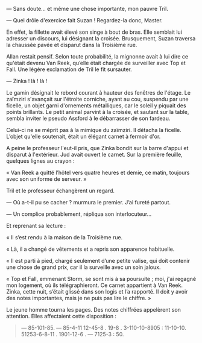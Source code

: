 — Sans doute... et même une chose importante, mon pauvre Tril.

— Quel drôle d'exercice fait Suzan ! Regardez-la donc, Master.

En effet, la fillette avait élevé son singe à bout de bras. Elle semblait lui
adresser un discours, lui désignant la croisée. Brusquement, Suzan traversa
la chaussée pavée et disparut dans la Troisième rue.

Allan restait pensif. Selon toute probabilité, la mignonne avait à lui dire ce qu'était devenu Van Reek, qu’elle était chargée de surveiller avec Top et
Fall. Une légère exclamation de Tril le fit sursauter.

— Zinka ! là ! là !

Le gamin désignait le rebord courant à hauteur des fenêtres de l'étage. Le zaïmziri s'avançait sur l'étroite corniche, ayant au cou, suspendu par une
ficelle, un objet garni d'ornements métalliques, car le soleil y piquait des
points brillants. Le petit animal parvint à la croisée, et sautant sur la table, sembla inviter le pseudo Assford à le débarrasser de son fardeau.

Celui-ci ne se méprit pas à la mimique du zaïmziri. Il détacha la ficelle. L’objet qu'elle soutenait, était un élégant carnet à fermoir d'or.

A peine le professeur l'eut-il pris, que Zinka bondit sur la barre d'appui
et disparut à l'extérieur. Jud avait ouvert le carnet. Sur la première feuille, quelques lignes au crayon :

« Van Reek a quitté l’hôtel vers quatre heures et demie, ce matin, toujours
avec son uniforme de serveur. »

Tril et le professeur échangèrent un regard.

— Où a-t-il pu se cacher ? murmura le premier. J’ai fureté partout.

— Un complice probablement, répliqua son interlocuteur...

Et reprenant sa lecture :

« Il s’est rendu à la maison de la Troisième rue.

« Là, il a changé de vêtements et a repris son apparence habituelle.

« Il est parti à pied, chargé seulement d’une petite valise, qui doit contenir une chose de grand prix, car il la surveille avec un soin jaloux.

« Top et Fall, emmenant Storm, se sont mis à sa poursuite ; moi, j'ai
regagné mon logement, où ils télégraphieront. Ce carnet appartient à Van Reek. Zinka, cette nuit, s’était glissé dans son logis et l’a rapporté. Il doit y avoir des notes importantes, mais je ne puis pas lire le chiffre. »

Le jeune homme tourna les pages. Des notes chiffrées appelèrent son
attention. Elles affectaient cette disposition :

> — 85-101-85. — 85-4-11 12-45-8 . 19-8 . 3-110-10-8905 : 11-10-10.
  51253-6-8-11 . 1901-12-6 . — 7125-3 : 50.
